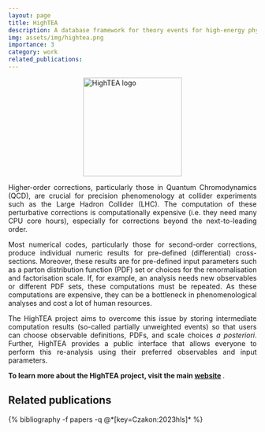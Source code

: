 ```yaml
---
layout: page
title: HighTEA
description: A database framework for theory events for high-energy physics
img: assets/img/hightea.png
importance: 3
category: work
related_publications:
---
```


<img src="../../assets/img/hightea.png" alt="HighTEA logo" style="width:200px;display:block;margin-left:auto;margin-right:auto;">

<p align="justify">
Higher-order corrections, particularly those in Quantum Chromodynamics (QCD), are crucial for precision phenomenology at collider experiments such as the Large Hadron Collider (LHC). The computation of these perturbative corrections is computationally expensive (i.e. they need many CPU core hours), especially for corrections beyond the next-to-leading order.
</p>

<p align="justify">
Most numerical codes, particularly those for second-order corrections, produce individual numeric results for pre-defined (differential) cross-sections. Moreover, these results are for pre-defined input parameters such as a parton distribution function (PDF) set or choices for the renormalisation and factorisation scale. If, for example, an analysis needs new observables or different PDF sets, these computations must be repeated. As these computations are expensive, they can be a bottleneck in phenomenological analyses and cost a lot of human resources.
</p>

<p align="justify">
The HighTEA project aims to overcome this issue by storing intermediate computation results (so-called partially unweighted events) so that users can choose observable definitions, PDFs, and scale choices <i> a posteriori</i>. Further, HighTEA provides a public interface that allows everyone to perform this re-analysis using their preferred observables and input parameters.
</p>

<b> To learn more about the HighTEA project, visit the main <a href="https://www.precision.hep.phy.cam.ac.uk/hightea/">website</a> </b>.


<h2> Related publications </h2>
<div class="publications">
  {% bibliography -f papers -q @*[key=Czakon:2023hls]* %}
</div>
